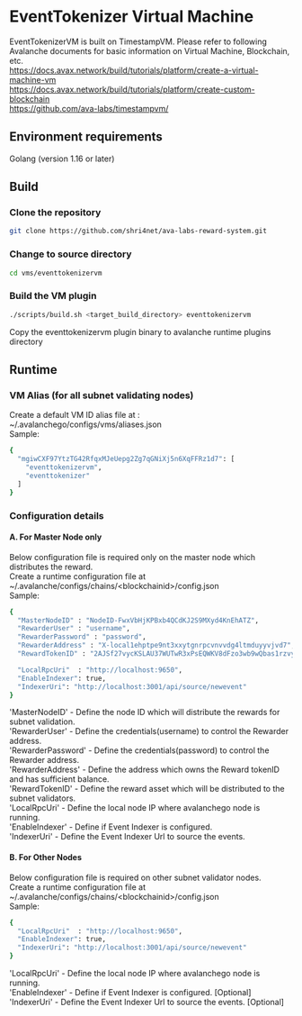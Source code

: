 # EventTokenizer Virtual Machine
EventTokenizerVM is built on TimestampVM. Please refer to following Avalanche documents for basic information on Virtual Machine, Blockchain, etc.  
https://docs.avax.network/build/tutorials/platform/create-a-virtual-machine-vm  
https://docs.avax.network/build/tutorials/platform/create-custom-blockchain  
https://github.com/ava-labs/timestampvm/  


## Environment requirements
Golang (version 1.16 or later)

## Build
### Clone the repository
```bash
git clone https://github.com/shri4net/ava-labs-reward-system.git
```

### Change to source directory
```bash
cd vms/eventtokenizervm
```

### Build the VM plugin
```bash
./scripts/build.sh <target_build_directory> eventtokenizervm
```
Copy the eventtokenizervm plugin binary to avalanche runtime plugins directory

## Runtime
### VM Alias (for all subnet validating nodes) 
Create a default VM ID alias file at : ~/.avalanchego/configs/vms/aliases.json  
Sample:
```bash
{
  "mgiwCXF97YtzTG42RfqxMJeUepg2Zg7qGNiXj5n6XqFFRz1d7": [
    "eventtokenizervm",
    "eventtokenizer"
  ]
}
```

### Configuration details
#### A. For Master Node only
Below configuration file is required only on the master node which distributes the reward.  
Create a runtime configuration file at ~/.avalanche/configs/chains/\<blockchainid\>/config.json  
Sample:
```bash
{
  "MasterNodeID" : "NodeID-FwxVbHjKPBxb4QCdKJ2S9MXyd4KnEhATZ",
  "RewarderUser" : "username",
  "RewarderPassword" : "password",
  "RewarderAddress" : "X-local1ehptpe9nt3xxytgnrpcvnvvdg4ltmduyyvjvd7",
  "RewardTokenID" : "2AJSf27vycKSLAU37WUTwR3xPsEQWKV8dFzo3wb9wQbas1rzvy",

  "LocalRpcUri"  : "http://localhost:9650",
  "EnableIndexer": true,
  "IndexerUri": "http://localhost:3001/api/source/newevent"
}
```
'MasterNodeID' - Define the node ID which will distribute the rewards for subnet validation.  
'RewarderUser' - Define the credentials(username) to control the Rewarder address.   
'RewarderPassword' - Define the credentials(password) to control the Rewarder address.   
'RewarderAddress' - Define the address which owns the Reward tokenID and has sufficient balance.    
'RewardTokenID' - Define the reward asset which will be distributed to the subnet validators.   
'LocalRpcUri' - Define the local node IP where avalanchego node is running.   
'EnableIndexer' - Define if Event Indexer is configured.  
'IndexerUri' - Define the Event Indexer Url to source the events.   

#### B. For Other Nodes
Below configuration file is required on other subnet validator nodes.  
Create a runtime configuration file at ~/.avalanche/configs/chains/\<blockchainid\>/config.json  
Sample:
```bash
{
  "LocalRpcUri"  : "http://localhost:9650",
  "EnableIndexer": true,
  "IndexerUri": "http://localhost:3001/api/source/newevent"
}
```
'LocalRpcUri' - Define the local node IP where avalanchego node is running.   
'EnableIndexer' - Define if Event Indexer is configured. [Optional]  
'IndexerUri' - Define the Event Indexer Url to source the events. [Optional]